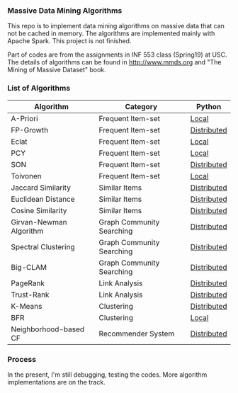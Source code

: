 ### Massive Data Mining Algorithms

This repo is to implement data mining algorithms on massive data that can not be cached in memory. The algorithms are implemented mainly with Apache Spark. This project is not finished.

 Part of codes are from the assignments in INF 553 class (Spring19) at USC. The details of algorithms can be found in http://www.mmds.org and "The Mining of Massive Dataset" book.

### List of Algorithms

| Algorithm | Category| Python
| ---- | ---- |---- |
A-Priori | Frequent Item-set | [Local](python/datming/freq_itemset/apriori.py)
FP-Growth | Frequent Item-set | [Distributed](python/datming/freq_itemset/fpgrowth.py)
Eclat | Frequent Item-set | [Local](python/datming/freq_itemset/eclat.py)
PCY | Frequent Item-set | [Local](python/datming/freq_itemset/pcy.py)
SON | Frequent Item-set | [Distributed](python/datming/freq_itemset/son.py)
Toivonen | Frequent Item-set | [Local](python/datming/freq_itemset/toivonen.py)
Jaccard Similarity | Similar Items | [Distributed](python/datming/similarity/jaccard.py)
Euclidean Distance | Similar Items | [Distributed](python/datming/similarity/euclidean.py)
Cosine Similarity | Similar Items | [Distributed](python/datming/similarity/cosine.py)
Girvan-Newman Algorithm | Graph Community Searching | [Distributed](python/datming/graph/community/girvan_newman.py)
Spectral Clustering | Graph Community Searching | [Distributed](python/datming/graph/community/spectral_clustering.pu)
Big-CLAM | Graph Community Searching | [Distributed](python/datming/graph/community/big_clam.py)
PageRank | Link Analysis | [Distributed](python/datming/graph/ranking/page_rank.py)
Trust-Rank | Link Analysis | [Distributed](python/datming/graph/ranking/trust_rank.py)
K-Means | Clustering | [Distributed](python/datming/clustering/k_means.py)
BFR | Clustering | [Local](python/datming/clustering/bfr.py)
Neighborhood-based CF | Recommender System | [Distributed](python/datming/recommender/neighborhood_based_cf.py)

### Process
In the present, I'm still debugging, testing the codes. More algorithm implementations are on the track.

